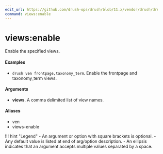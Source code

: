 ```yaml
---
edit_url: https://github.com/drush-ops/drush/blob/11.x/vendor/drush/drush/src/Drupal/Commands/core/ViewsCommands.php
command: views:enable
---
```

# views:enable

Enable the specified views.

#### Examples

- <code>drush ven frontpage,taxonomy_term</code>. Enable the frontpage and taxonomy_term views.

#### Arguments

- **views**. A comma delimited list of view names.

#### Aliases

- ven
- views-enable

!!! hint "Legend"
    - An argument or option with square brackets is optional.
    - Any default value is listed at end of arg/option description.
    - An ellipsis indicates that an argument accepts multiple values separated by a space.